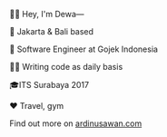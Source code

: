 👋🏼 Hey, I'm Dewa—

📍 Jakarta & Bali based

💼 Software Engineer at Gojek Indonesia

✍🏼 Writing code as daily basis

🎓ITS Surabaya 2017

♥️ Travel, gym

Find out more on [ardinusawan.com](https://ardinusawan.com)
